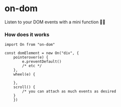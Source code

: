 # on-dom

Listen to your DOM events with a mini function 🤏🏾

### How does it works

```
import On from "on-dom"

const domElement = new On("div", {
    pointerover(e) {
        e.preventDefault()
        /* etc */
    },
    wheel(e) {

    },
    scroll() {
        /* you can attach as much events as desired
    }
    })
```
